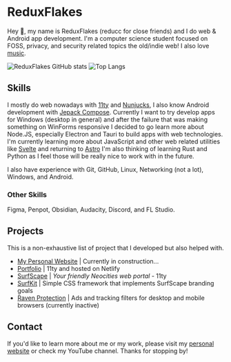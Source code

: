 # ReduxFlakes

Hey 👋, my name is ReduxFlakes (reducc for close friends) and I do web & Android app development. I'm a computer science student focused on FOSS, privacy, and security related topics the old/indie web! I also love [music](https://www.last.fm/user/ReduxFlakes).

![ReduxFlakes GitHub stats](https://github-readme-stats.vercel.app/api?username=ReduxFlakes&show_icons=true&theme=gruvbox)
![Top Langs](https://github-readme-stats.vercel.app/api/top-langs/?username=ReduxFlakes&layout=compact&theme=gruvbox)

## Skills

I mostly do web nowadays with [11ty](https://www.11ty.dev/) and [Nunjucks](https://mozilla.github.io/nunjucks/), I also know Android development with [Jepack Compose](https://developer.android.com/develop/ui/compose). Currently I want to try develop apps for Windows (desktop in general) and after the failure that was making something on WinForms responsive I decided to go learn more about Node.JS, especially Electron and Tauri to build apps with web technologies.
I'm currently learning more about JavaScript and other web related utilities like [Svelte](https://svelte.dev/) and returning to [Astro](https://astro.build/) I'm also thinking of learning Rust and Python as I feel those will be really nice to work with in the future.

I also have experience with Git, GitHub, Linux, Networking (not a lot), Windows, and Android.

### Other Skills

Figma, Penpot, Obsidian, Audacity, Discord, and FL Studio.

## Projects

This is a non-exhaustive list of project that I developed but also helped with.

- [My Personal Website](https://reduxflakes.neocities.org) | Currently in construction...
- [Portfolio](https://github.com/ReduxFlakes/portfolio) | 11ty and hosted on Netlify
- [SurfScape](https://github.com/SurfScape) | _Your friendly Neocities web portal_ - 11ty
- [SurfKit](https://github.com/SurfScape/surfkit) | Simple CSS framework that implements SurfScape branding goals
- [Raven Protection](https://codeberg.org/ReduxFlakes/raven-protection) | Ads and tracking filters for desktop and mobile browsers (currently inactive)

## Contact

If you'd like to learn more about me or my work, please visit my [personal website](https://reduxflakes.neocities.org) or check my YouTube channel. Thanks for stopping by!
